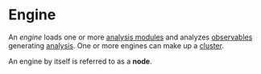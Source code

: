 # Engine

An *engine* loads one or more [analysis modules](analysis_module.md) and analyzes [observables](observable.md) generating [analysis](analysis.md). One or more engines can make up a [cluster](engine_cluster.md).

An engine by itself is referred to as a **node**.
